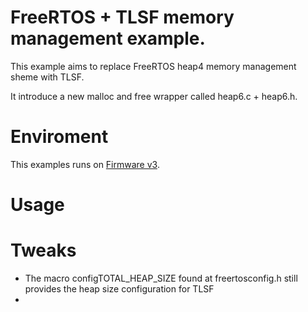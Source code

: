 # FreeRTOS + TLSF memory management example.

This example aims to replace FreeRTOS heap4 memory management sheme with TLSF.

It introduce a new malloc and free wrapper called heap6.c + heap6.h.

# Enviroment

This examples runs on [Firmware v3](https://github.com/epernia/firmware_v3).

# Usage

# Tweaks

* The macro configTOTAL_HEAP_SIZE found at freertosconfig.h still provides the heap size configuration for TLSF
*

